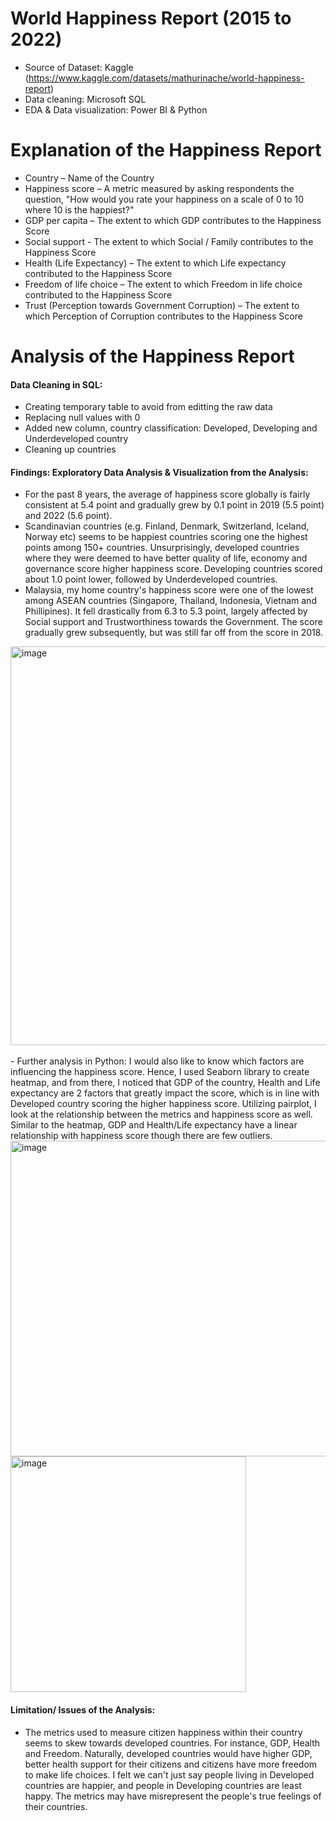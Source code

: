 # World Happiness Report (2015 to 2022)
- Source of Dataset: Kaggle (https://www.kaggle.com/datasets/mathurinache/world-happiness-report)
- Data cleaning: Microsoft SQL
- EDA & Data visualization: Power BI & Python

# Explanation of the Happiness Report
- Country – Name of the Country
- Happiness score – A metric measured by asking respondents the question, "How would you rate your happiness on a scale of 0 to 10 where 10 is the happiest?"
- GDP per capita – The extent to which GDP contributes to the Happiness Score
- Social support - The extent to which Social / Family contributes to the Happiness Score
- Health (Life Expectancy) – The extent to which Life expectancy contributed to the Happiness Score
- Freedom of life choice – The extent to which Freedom in life choice contributed to the Happiness Score
- Trust (Perception towards Government Corruption) – The extent to which Perception of Corruption contributes to the Happiness Score

# Analysis of the Happiness Report
#### Data Cleaning in SQL:
- Creating temporary table to avoid from editting the raw data
- Replacing null values with 0
- Added new column, country classification: Developed, Developing and Underdeveloped country
- Cleaning up countries

#### Findings: Exploratory Data Analysis & Visualization from the Analysis:
- For the past 8 years, the average of happiness score globally is fairly consistent at 5.4 point and gradually grew by 0.1 point in 2019 (5.5 point) and 2022 (5.6 point).
- Scandinavian countries (e.g. Finland, Denmark, Switzerland, Iceland, Norway etc) seems to be happiest countries scoring one the highest points among 150+ countries. 
Unsurprisingly, developed countries where they were deemed to have better quality of life, economy and governance score higher happiness score. Developing countries scored 
about 1.0 point lower, followed by Underdeveloped countries. 
- Malaysia, my home country's happiness score were one of the lowest among ASEAN countries (Singapore, Thailand, Indonesia, Vietnam and Phillipines). It fell drastically from 
6.3 to 5.3 point, largely affected by Social support and Trustworthiness towards the Government. The score gradually grew subsequently, but was still far off from the score in 2018.
<img width="638" alt="image" src="https://github.com/shirlync/world-happiness-report-2015to2022/assets/113419639/063eb904-092a-41cc-9951-5bd57067f974">
<br/>


<br/>
- Further analysis in Python: I would also like to know which factors are influencing the happiness score. Hence, I used Seaborn library to create heatmap, and from there, 
I noticed that GDP of the country, Health and Life expectancy are 2 factors that greatly impact the score, which is in line with Developed country scoring the higher happiness score.
Utilizing pairplot, I look at the relationship between the metrics and happiness score as well. Similar to the heatmap, GDP and Health/Life expectancy have a linear relationship with happiness score though there are few outliers.
<br/>
<img width="505" alt="image" src="https://github.com/shirlync/world-happiness-report-2015to2022/assets/113419639/39c0a29e-df19-4cab-9590-fbe14e8152f2">
<br/>
<img width="377" alt="image" src="https://github.com/shirlync/world-happiness-report-2015to2022/assets/113419639/c9285579-e83c-41b2-bc2f-55e85216cafc">



#### Limitation/ Issues of the Analysis:
- The metrics used to measure citizen happiness within their country seems to skew towards developed countries. For instance, GDP, Health and Freedom. Naturally, developed 
countries would have higher GDP, better health support for their citizens and citizens have more freedom to make life choices. I felt we can't just say people living in Developed
countries are happier, and people in Developing countries are least happy. The metrics may have misrepresent the people's true feelings of their countries.


